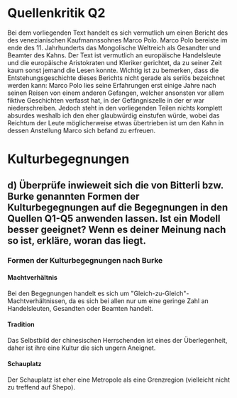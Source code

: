 # Quellenkritik Q2
Bei dem vorliegenden Text handelt es sich vermutlich um einen Bericht des des venezianischen Kaufmannssohnes Marco Polo. Marco Polo bereiste im ende des 11. Jahrhunderts das Mongolische Weltreich als Gesandter und Beamter des Kahns. Der Text ist vermutlich an europäische Handelsleute und die europäische Aristokraten und Kleriker gerichtet, da zu seiner Zeit kaum sonst jemand die Lesen konnte. Wichtig ist zu bemerken, dass die Entstehungsgeschichte dieses Berichts nicht gerade als seriös bezeichnet werden kann: Marco Polo lies seine Erfahrungen erst einige Jahre nach seinen Reisen von einem anderen Gefangen, welcher ansonsten vor allem fiktive Geschichten verfasst hat, in der Gefängniszelle in der er war niederschreiben. Jedoch steht in den vorliegenden Teilen nichts komplett absurdes weshalb ich den eher glaubwürdig einstufen würde, wobei das Reichtum der Leute möglicherweise etwas übertrieben ist um den Kahn in dessen Anstellung Marco sich befand zu erfreuen.
# Kulturbegegnungen 
## d) Überprüfe inwieweit sich die von Bitterli bzw. Burke genannten Formen der Kulturbegegnungen auf die Begegnungen in den Quellen Q1-Q5 anwenden lassen. Ist ein Modell besser geeignet? Wenn es deiner Meinung nach so ist, erkläre, woran das liegt.
### Formen der Kulturbegegnungen nach Burke
#### Machtverhältnis
Bei den Begegnungen handelt es sich um "Gleich-zu-Gleich"-Machtverhältnissen, da es sich bei allen nur um eine geringe Zahl an Handelsleuten, Gesandten oder Beamten handelt.
#### Tradition
Das Selbstbild der chinesischen Herrschenden ist eines der Überlegenheit, daher ist ihre eine Kultur die sich ungern Aneignet.
#### Schauplatz
Der Schauplatz ist eher eine Metropole als eine Grenzregion (vielleicht nicht zu treffend auf Shepo).
